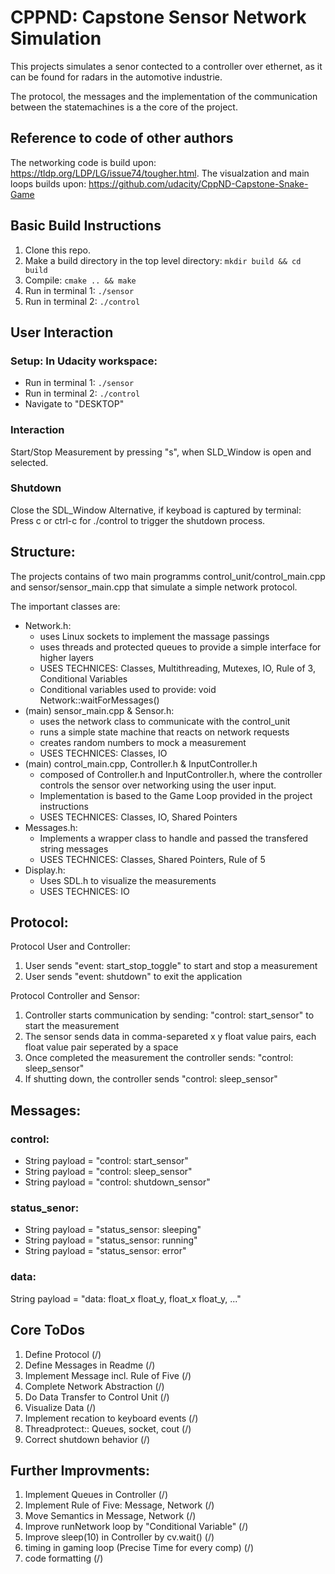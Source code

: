# CPPND: Capstone Sensor Network Simulation

This projects simulates a senor contected to a controller over ethernet, as it can be found for radars in the automotive industrie.

The protocol, the messages and the implementation of the communication between the statemachines is a the core of the project.


## Reference to code of other authors
The networking code is build upon: https://tldp.org/LDP/LG/issue74/tougher.html.
The visualzation and main loops builds upon: https://github.com/udacity/CppND-Capstone-Snake-Game

## Basic Build Instructions

1. Clone this repo.
2. Make a build directory in the top level directory: `mkdir build && cd build`
3. Compile: `cmake .. && make`
4. Run in terminal 1: `./sensor`
5. Run in terminal 2: `./control`

## User Interaction

### Setup: In Udacity workspace: 
- Run in terminal 1: `./sensor`
- Run in terminal 2: `./control`
- Navigate to "DESKTOP"

### Interaction
Start/Stop Measurement by pressing "s", when SLD_Window is open and selected.

### Shutdown
Close the SDL_Window Alternative, if keyboad is captured by terminal: Press c or ctrl-c for ./control to trigger the shutdown process.

## Structure:

The projects contains of two main programms control_unit/control_main.cpp and sensor/sensor_main.cpp that simulate a simple network protocol.

The important classes are:
- Network.h: 
    - uses Linux sockets to implement the massage passings
    - uses threads and protected queues to provide a simple interface for higher layers
    - USES TECHNICES: Classes, Multithreading, Mutexes, IO, Rule of 3, Conditional Variables
    - Conditional variables used to provide: void Network::waitForMessages()
- (main) sensor_main.cpp & Sensor.h: 
    - uses the network class to communicate with the control_unit
    - runs a simple state machine that reacts on network requests
    - creates random numbers to mock a measurement
    - USES TECHNICES: Classes, IO
- (main) control_main.cpp, Controller.h & InputController.h
    - composed of Controller.h and InputController.h, where the controller controls the sensor over networking using the user input.
    - Implementation is based to the Game Loop provided in the project instructions
    - USES TECHNICES: Classes, IO, Shared Pointers
- Messages.h:
    - Implements a wrapper class to handle and passed the transfered string messages
    - USES TECHNICES: Classes, Shared Pointers, Rule of 5
- Display.h:
    - Uses SDL.h to visualize the measurements
    - USES TECHNICES: IO


## Protocol:

Protocol User and Controller:
1. User sends "event: start_stop_toggle" to start and stop a measurement
2. User sends "event: shutdown" to exit the application


Protocol Controller and Sensor:
1. Controller starts communication by sending: "control: start_sensor" to start the measurement
2. The sensor sends data in comma-separeted x y float value pairs, each float value pair seperated by a space
3. Once completed the measurement the controller sends: "control: sleep_sensor"
4. If shutting down, the controller sends "control: sleep_sensor"

## Messages:

### control:
- String payload = "control: start_sensor"
- String payload = "control: sleep_sensor"
- String payload = "control: shutdown_sensor"

### status_senor:
- String payload = "status_sensor: sleeping"
- String payload = "status_sensor: running"
- String payload = "status_sensor: error"


### data:
String payload = "data: float_x float_y, float_x float_y, ..."


## Core ToDos
1. Define Protocol                                         (/)
2. Define Messages in Readme                               (/)
3. Implement Message incl. Rule of Five                    (/)
4. Complete Network Abstraction                            (/) 
5. Do Data Transfer to Control Unit                        (/)
6. Visualize Data                                          (/)
7. Implement recation to keyboard events                   (/)
8. Threadprotect:: Queues, socket, cout                    (/)
9. Correct shutdown behavior                               (/)
     
## Further Improvments:
1. Implement Queues in Controller                              (/)
2. Implement Rule of Five: Message, Network                    (/)
3. Move Semantics in Message, Network                          (/)
4. Improve runNetwork loop by "Conditional Variable"           (/)
5. Improve sleep(10) in Controller by cv.wait()                (/)            
6. timing in gaming loop (Precise Time for every comp)         (/)
7. code formatting                                             (/)
